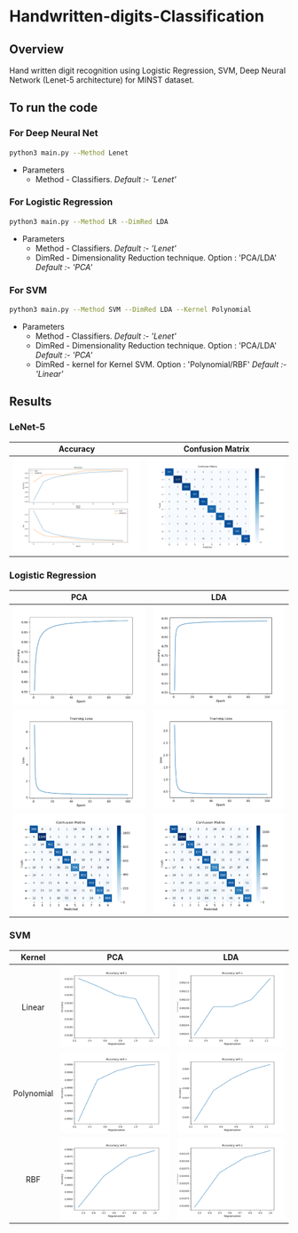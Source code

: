 # Handwritten-digits-Classification
## Overview
Hand written digit recognition using Logistic Regression, SVM, Deep Neural Network (Lenet-5 architecture) for MINST dataset.

## To run the code
### For Deep Neural Net
```bash
python3 main.py --Method Lenet
```
-  Parameters  
    - Method - Classifiers. *Default :- 'Lenet'*

### For Logistic Regression
```bash
python3 main.py --Method LR --DimRed LDA 
```
-  Parameters  
    - Method - Classifiers. *Default :- 'Lenet'*
    - DimRed - Dimensionality Reduction technique. Option : 'PCA/LDA' *Default :- 'PCA'* 

### For SVM
```bash
python3 main.py --Method SVM --DimRed LDA --Kernel Polynomial
```
-  Parameters  
    - Method - Classifiers. *Default :- 'Lenet'*
    - DimRed - Dimensionality Reduction technique. Option : 'PCA/LDA' *Default :- 'PCA'* 
    - DimRed - kernel for Kernel SVM. Option : 'Polynomial/RBF' *Default :- 'Linear'* 

## Results
### LeNet-5 
Accuracy | Confusion Matrix
:-:|:-:
![env](./Results/lenet.png) | ![env](./Results/cm_lenet.png) 

### Logistic Regression

PCA | LDA 
:-:|:-:|
![env](./Results/lr_pca_acc.png) | ![env](./Results/lr_lda_acc.png)
![env](./Results/lr_pca_loss.png) | ![env](./Results/lr_lda_loss.png) 
![env](./Results/lr_pca_cm.png) | ![env](./Results/lr_lda_cm.png) 

### SVM

Kernel | PCA | LDA
:-:|:-:|:-:
| Linear     |![env](./Results/SVM_PCA_lin.png) | ![env](./Results/SVM_LDA_lin.png) 
| Polynomial |![env](./Results/SVM_PCA_poly.png) | ![env](./Results/SVM_LDA_poly.png) 
| RBF        |![env](./Results/SVM_PCA_rbf.png) | ![env](./Results/SVM_LDA_rbf.png) 

